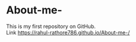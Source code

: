 # About-me-
This is my first repository on GitHub.   
Link https://rahul-rathore786.github.io/About-me-/
